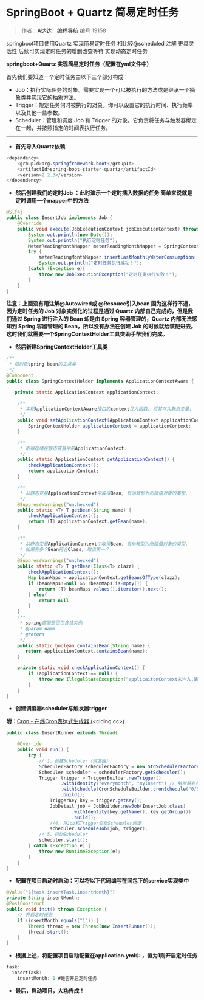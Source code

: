 # SpringBoot + Quartz 简易定时任务

> 作者：[A达达](https://music.163.com/#/user/home?id=1711732324)，[编程导航](https://www.codefather.cn) 编号 19158

springboot项目使用Quartz 实现简易定时任务 相比较@scheduled 注解 更具灵活性 后续可实现定时任务的增删改查等待 实现动态定时任务

**springboot+Quartz 实现简易定时任务（配置在yml文件中）**

首先我们要知道一个定时任务由以下三个部分构成：

- Job：执行实际任务的对象。需要实现一个可以被执行的方法或是继承一个抽象类并实现它的抽象方法。
- Trigger：规定任务何时被执行的对象。你可以设置它的执行时间、执行频率以及其他一些参数。
- Scheduler：管理和调度 Job 和 Trigger 的对象。它负责将任务与触发器绑定在一起，并按照指定的时间表执行任务。

------

- **首先导入Quartz依赖**

```java
<dependency>
    <groupId>org.springframework.boot</groupId>
    <artifactId>spring-boot-starter-quartz</artifactId>
    <version>2.2.3</version>
</dependency>
```

- **然后创建我们的定时Job ：此时演示一个定时插入数据的任务 简单来说就是定时调用一个mapper中的方法**

```java
@Slf4j
public class InsertJob implements Job {
    @Override
    public void execute(JobExecutionContext jobExecutionContext) throws JobExecutionException {
        System.out.println(new Date());
        System.out.println("执行定时任务");
        MeterReadingMonthMapper meterReadingMonthMapper = SpringContextHolder.getBean(MeterReadingMonthMapper.class);
        try {
            meterReadingMonthMapper.insertLastMonthlyWaterConsumption();
            System.out.println("定时任务执行成功！");
        }catch (Exception e){
            throw new JobExecutionException("定时任务执行失败！");
        }
    }
}
```

**注意：上面没有用注解@Autowired或 @Resouce引入bean 因为这样行不通，因为定时任务的 Job 对象实例化的过程是通过 Quartz 内部自己完成的，但是我们通过 Spring 进行注入的 Bean 却是由 Spring 容器管理的，Quartz 内部无法感知到 Spring 容器管理的 Bean，所以没有办法在创建 Job 的时候就给装配进去。这时我们就需要一个SpringContextHolder工具类助手帮我们完成。**

- **然后新建SpringContextHolder工具类**

```java
/**
 * 随时取spring bean的工具类
 */
@Component
public class SpringContextHolder implements ApplicationContextAware {

   private static ApplicationContext applicationContext;
   
    /**
     * 实现ApplicationContextAware接口的context注入函数, 将其存入静态变量.
     */
    public void setApplicationContext(ApplicationContext applicationContext) {
        SpringContextHolder.applicationContext = applicationContext;
    }

    /**
     * 取得存储在静态变量中的ApplicationContext.
     */
    public static ApplicationContext getApplicationContext() {
        checkApplicationContext();
        return applicationContext;
    }

    /**
     * 从静态变量ApplicationContext中取得Bean, 自动转型为所赋值对象的类型.
     */
    @SuppressWarnings("unchecked")
    public static <T> T getBean(String name) {
        checkApplicationContext();
        return (T) applicationContext.getBean(name);
    }

    /**
     * 从静态变量ApplicationContext中取得Bean, 自动转型为所赋值对象的类型.
     * 如果有多个Bean符合Class, 取出第一个.
     */
    @SuppressWarnings("unchecked")
    public static <T> T getBean(Class<T> clazz) {
        checkApplicationContext();
        Map beanMaps = applicationContext.getBeansOfType(clazz);
        if (beanMaps!=null && !beanMaps.isEmpty()) {
            return (T) beanMaps.values().iterator().next();
        } else{
            return null;
        }
    }
    /**
     * spring容器是否包含该实例
     * @param name
     * @return
     */
    public static boolean containsBean(String name) {
       return applicationContext.containsBean(name);
    }

    private static void checkApplicationContext() {
        if (applicationContext == null) {
            throw new IllegalStateException("applicaitonContext未注入,请在applicationContext.xml中定义SpringContextHolder");
        }
    }
}
```

- **创建调度器scheduler与触发器trigger**

**附：**[Cron - 在线Cron表达式生成器 (](http://cron.ciding.cc/)<ciding.cc>[)](http://cron.ciding.cc/)

```java
public class InsertRunner extends Thread{

    @Override
    public void run() {
        try {
            // 1、创建Scheduler（调度器）
            SchedulerFactory schedulerFactory = new StdSchedulerFactory();
            Scheduler scheduler = schedulerFactory.getScheduler();
            Trigger trigger = TriggerBuilder.newTrigger()
                    .withIdentity("everymonth", "myInsert") // 触发器名称和分组自定义
                    .withSchedule(CronScheduleBuilder.cronSchedule("0/5 * * * * ? ")) // 定时：此处cron表达式每5s执行一次
                    .build();
                TriggerKey key = trigger.getKey();
                JobDetail job = JobBuilder.newJob(InsertJob.class)
                        .withIdentity(key.getName(), key.getGroup())
                        .build();
                //4、将Job和Trigger交给Scheduler调度
                scheduler.scheduleJob(job, trigger);
            // 5、启动Scheduler
            scheduler.start();
        } catch (Exception e) {
            throw new RuntimeException(e);
        }
    }
}
```

- **配置在项目启动时启动：可以将以下代码编写在同包下的service实现类中**

```java
@Value("${task.insertTask.insertMonth}")
private String insertMonth;
@PostConstruct
public void init() throws Exception {
    // 开启定时任务
    if (insertMonth.equals("1")) {
        Thread thread = new Thread(new InsertRunner());
        thread.start();
    }
}
```

- **根据上述，将配置项目启动配置在application.yml中 ，值为1则开启定时任务**

```java
task:
  insertTask:
    insertMonth: 1 #是否开启定时任务
```

- **最后，启动项目，大功告成！**